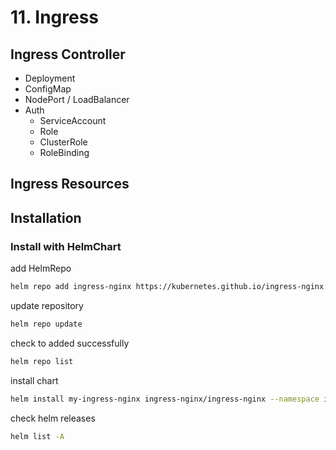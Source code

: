 # 11. Ingress

## Ingress Controller

- Deployment
- ConfigMap
- NodePort / LoadBalancer
- Auth
  - ServiceAccount
  - Role
  - ClusterRole
  - RoleBinding

## Ingress Resources

## Installation

### Install with HelmChart

add HelmRepo

```bash
helm repo add ingress-nginx https://kubernetes.github.io/ingress-nginx
```

update repository

```bash
helm repo update
```

check to added successfully

```bash
helm repo list
```

install chart

```bash
helm install my-ingress-nginx ingress-nginx/ingress-nginx --namespace ingress-nginx --create-namespace
```

check helm releases

```bash
helm list -A
```
